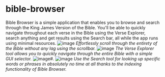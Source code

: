 # bible-browser

Bible Browser is a simple application that enables you to browse and search through the King James Version of the Bible.  You'll be able to quickly navigate throughout each verse in the Bible using the Verse Explorer, search anything and get results using the Search bar, all while the app runs using minimal resources.
![image](https://github.com/isierra2694/bible-browser/assets/78444910/5cb24050-328f-424f-a28e-570a71d30388)
_Effortlessly scroll through the entirety of the Bible without any lag using the scrollbar._
![image](https://github.com/isierra2694/bible-browser/assets/78444910/7eb37e21-b9e6-43d8-a94b-46b7a9daa0a1)
_The Verse Explorer tool allows you to quickly navigate through the entire Bible with a simple GUI selector._
![image](https://github.com/isierra2694/bible-browser/assets/78444910/7ddb11ee-fcfd-410f-a48e-f521c2ae93d7)#.
![image](https://github.com/isierra2694/bible-browser/assets/78444910/285b49af-3693-4320-a38a-c1299ebe4a67)
_Use the Search tool for looking up specific words or phrases in absolutely no time at all thanks to the indexing functionality of Bible Browser._
